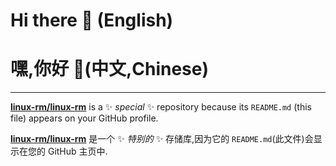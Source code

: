 # Hi there 👋 (English)

# 嘿,你好 👋(中文,Chinese)

---

[**linux-rm/linux-rm**](https://github.com/linux-rm/linux-rm) is a ✨ _special_ ✨ repository because its `README.md` (this file) appears on your GitHub profile.

[**linux-rm/linux-rm**](https://github.com/linux-rm/linux-rm) 是一个 ✨ _特别的_ ✨ 存储库,因为它的 `README.md`(此文件)会显示在您的 GitHub 主页中.


<!--
Here are some ideas to get you started:

- 🔭 I’m currently working on ...
- 🌱 I’m currently learning ...
- 👯 I’m looking to collaborate on ...
- 🤔 I’m looking for help with ...
- 💬 Ask me about ...
- 📫 How to reach me: ...
- 😄 Pronouns: ...
- ⚡ Fun fact: ...
-->
